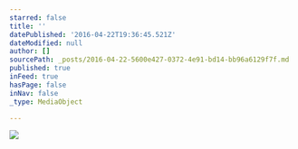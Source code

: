 ```yaml
---
starred: false
title: ''
datePublished: '2016-04-22T19:36:45.521Z'
dateModified: null
author: []
sourcePath: _posts/2016-04-22-5600e427-0372-4e91-bd14-bb96a6129f7f.md
published: true
inFeed: true
hasPage: false
inNav: false
_type: MediaObject

---
```

![](https://the-grid-user-content.s3-us-west-2.amazonaws.com/33a2396d-8dbe-463d-b031-d3921f1668f5.jpg)